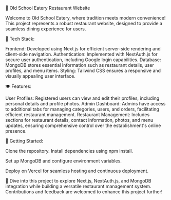 🌟 Old School Eatery Restaurant Website

Welcome to Old School Eatery, where tradition meets modern convenience! This project represents a robust restaurant website, designed to provide a seamless dining experience for users.

🔧 Tech Stack:

Frontend: Developed using Next.js for efficient server-side rendering and client-side navigation.
Authentication: Implemented with NextAuth.js for secure user authentication, including Google login capabilities.
Database: MongoDB stores essential information such as restaurant details, user profiles, and menu items.
Styling: Tailwind CSS ensures a responsive and visually appealing user interface.


🍽️ Features:

User Profiles: Registered users can view and edit their profiles, including personal details and profile photos.
Admin Dashboard: Admins have access to additional tabs for managing categories, users, and orders, facilitating efficient restaurant management.
Restaurant Management: Includes sections for restaurant details, contact information, photos, and menu updates, ensuring comprehensive control over the establishment's online presence.

🚀 Getting Started:

Clone the repository.
Install dependencies using npm install.

Set up MongoDB and configure environment variables.

Deploy on Vercel for seamless hosting and continuous deployment.

🎉 Dive into this project to explore Next.js, NextAuth.js, and MongoDB integration while building a versatile restaurant management system. Contributions and feedback are welcomed to enhance this project further!

